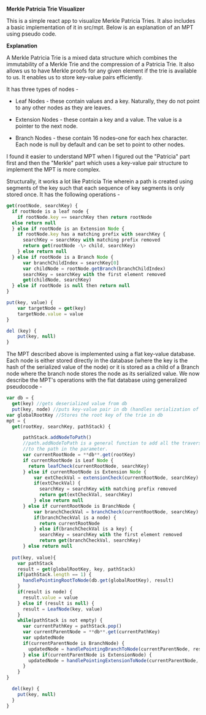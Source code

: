 **Merkle Patricia Trie Visualizer**

This is a simple react app to visualize Merkle Patricia Tries. It also includes a basic implementation of it in src/mpt. Below is an explanation of an MPT using pseudo code. 

**Explanation**

A Merkle Patricia Trie is a mixed data structure which combines the immutability of a Merkle Trie and the compression of a Patricia Trie. It also allows us to have Merkle proofs for any given element if the trie is available to us. It enables us to store key-value pairs efficiently.

It has three types of nodes -

- Leaf Nodes - these contain values and a key. Naturally, they do not point to any other nodes as they are leaves.

- Extension Nodes - these contain a key and a value. The value is a pointer to the next node.

- Branch Nodes - these contain 16 nodes–one for each hex character. Each node is null by default and can be set to point to other nodes.

I found it easier to understand MPT when I figured out the "Patricia" part first and then the "Merkle" part which uses a key-value pair structure to implement the MPT is more complex.

Structurally, it works a lot like Patricia Trie wherein a path is created using segments of the key such that each sequence of key segments is only stored once. It has the following operations -

```js
get(rootNode, searchKey) {
  if rootNode is a leaf node {
    if rootNode.key == searchKey then return rootNode
  else return null
  } else if rootNode is an Extension Node {
    if rootNode.key has a matching prefix with searchKey {
      searchKey = searchKey with matching prefix removed
      return get(rootNode -\> child, searchKey)
    } else return null
  } else if rootNode is a Branch Node {
      var branchChildIndex = searchKey[0]
      var childNode = rootNode.getBranch(branchChildIndex)
      searchKey = searchKey with the first element removed
      get(childNode, searchKey)
  } else if rootNode is null then return null
}

put(key, value) {
    var targetNode = get(key)
    targetNode.value = value
}

del (key) {
    put(key, null)
}
```

The MPT described above is implemented using a flat key-value database. Each node is either stored directly in the database (where the key is the hash of the serialized value of the node) or it is stored as a child of a Branch node where the branch node stores the node as its serialized value. We now describe the MPT's operations with the flat database using generalized pseudocode -

```js
var db = {
  get(key) //gets deserialized value from db
  put(key, node) //puts key-value pair in db (handles serialization of node).
var globalRootKey //Stores the root key of the trie in db
mpt = {
  get(rootKey, searchKey, pathStack) {

      pathStack.addNodeToPath()
      //path.addNodeToPath is a general function to add all the traversed nodes
      //to the path in the parameter.
      var currentRootNode = **db**.get(rootKey)
      if currentRootNode is Leaf Node {
        return leafCheck(currentRootNode, searchKey)
      } else if currentRootNode is Extension Node {
          var extCheckVal = extensionCheck(currentRootNode, searchKey)
          if(extCheckVal) {
            searchKey = searchKey with matching prefix removed
            return get(extCheckVal, searchKey)
          } else return null
      } else if currentRootNode is BranchNode {
          var branchCheckVal = branchCheck(currentRootNode, searchKey)
          if(branchCheckVal is a node) {
            return currentRootNode
          } else if(branchCheckVal is a key) {
            searchKey = searchKey with the first element removed
            return get(branchCheckVal, searchKey)
      } else return null
    
  put(key, value){
    var pathStack
    result = get(globalRootKey, key, pathStack)
    if(pathStack.length == 1) {
      handlePointingRootToNode(db.get(globalRootKey), result)
    }
    if(result is node) {
      result.value = value
    } else if (result is null) {
      result = LeafNode(key, value)
    }
    while(pathStack is not empty) {
      var currentPathKey = pathStack.pop()
      var currentParentNode = **db**.get(currentPathKey)
      var updatedNode
      if(currentParentNode is BranchNode) {
        updatedNode = handlePointingBranchToNode(currentParentNode, result)
      } else if(currentParentNode is ExtensionNode) {
        updatedNode = handlePointingExtensionToNode(currentParentNode, result)
      }
    }
}

  del(key) {
    put(key, null)
  }
}
```
